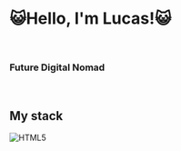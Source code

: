 <h1 align="left">😺Hello, I'm Lucas!😺</h1>

<br>
  <h3>Future Digital Nomad</h3>
<br />
<h2> My stack </h2>

![HTML5](https://img.shields.io/badge/-HTML5-F05032?style=for-the-badge&logo=html5&logoColor=ffffff)

<br/>
